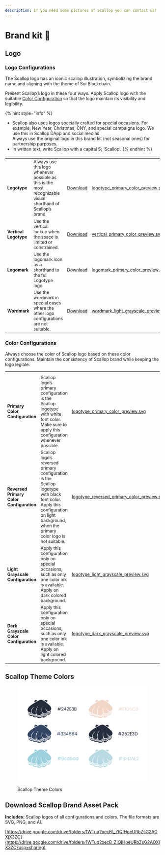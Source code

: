 ```yaml
---
description: If you need some pictures of Scallop you can contact us!
---
```


# Brand kit 🎨

## Logo

### Logo Configurations

The Scallop logo has an iconic scallop illustration, symbolizing the brand name and aligning with the theme of Sui Blockchain.

Present Scallop’s logo in these four ways. Apply Scallop logo with the suitable [Color Configuration](brand-kit.md#logo-configurations) so that the logo maintain its visibility and legibility.

{% hint style="info" %}
* Scallop also uses logos specially crafted for special occasions. For example, New Year, Christmas, CNY, and special campaigns logo. We use this in Scallop DApp and social medias.\
  Always use the original logo in this brand kit (not seasonal ones) for partnership purposes.
* In written text, write Scallop with a capital S; ‘Scallop’.
{% endhint %}

<table data-card-size="large" data-view="cards"><thead><tr><th></th><th></th><th></th><th data-hidden data-card-cover data-type="files"></th></tr></thead><tbody><tr><td><strong>Logotype</strong></td><td>Always use this logo whenever possible as this is the most recognizable visual shorthand of Scallop’s brand.</td><td><a href="https://drive.google.com/drive/folders/1zlaKT9W5SBxOdxOdcrIHnl1lZsef4ugC?usp=drive_link">Download</a></td><td><a href="../.gitbook/assets/logotype_primary_color_preview.svg">logotype_primary_color_preview.svg</a></td></tr><tr><td><strong>Vertical Logotype</strong></td><td>Use the vertical lockup when the space is limited or constrained.<br></td><td><a href="https://drive.google.com/drive/folders/1jw1UbQkVQksCN5PG94jxmjTPnc1CEofn?usp=drive_link">Download</a></td><td><a href="../.gitbook/assets/vertical_primary_color_preview.svg">vertical_primary_color_preview.svg</a></td></tr><tr><td><strong>Logomark</strong></td><td>Use the logomark icon as a shorthand to the full Logotype logo.</td><td><a href="https://drive.google.com/drive/folders/1jceEp5UDQQz39cVfrvYaq-_vFkk1SDly?usp=drive_link">Download</a></td><td><a href="../.gitbook/assets/logomark_primary_color_preview.svg">logomark_primary_color_preview.svg</a></td></tr><tr><td><strong>Wordmark</strong></td><td>Use the wordmark in special cases where the other logo configurations are not suitable.</td><td><a href="https://drive.google.com/drive/folders/1pU9pRUHLz2bpb_jOxAaQ6hPId1_MNR2Q?usp=drive_link">Download</a></td><td><a href="../.gitbook/assets/wordmark_light_grayscale_preview.svg">wordmark_light_grayscale_preview.svg</a></td></tr></tbody></table>

### Color Configurations

Always choose the color of Scallop logo based on these color configurations. Maintain the consistency of Scallop brand while keeping the logo legible.

<table data-card-size="large" data-view="cards"><thead><tr><th></th><th></th><th data-hidden data-card-cover data-type="files"></th></tr></thead><tbody><tr><td><strong>Primary Color Configuration</strong></td><td>Scallop logo’s primary configuration is the Scallop logotype with white font color. Make sure to apply this configuration whenever possible.</td><td><a href="../.gitbook/assets/logotype_primary_color_preview.svg">logotype_primary_color_preview.svg</a></td></tr><tr><td><strong>Reversed Primary Color Configuration</strong></td><td>Scallop logo’s reversed primary configuration is the Scallop logotype with black font color. Apply this configuration on light background, when the primary color logo is not suitable.</td><td><a href="../.gitbook/assets/logotype_reversed_primary_color_preview.svg">logotype_reversed_primary_color_preview.svg</a></td></tr><tr><td><strong>Light Grayscale Configuration</strong></td><td>Apply this configuration only on special occasions, such as only one color ink is available. Apply on dark colored background. </td><td><a href="../.gitbook/assets/logotype_light_grayscale_preview.svg">logotype_light_grayscale_preview.svg</a></td></tr><tr><td><strong>Dark Grayscale Color Configuration</strong></td><td>Apply this configuration only on special occasions, such as only one color ink is available. Apply on light colored background.</td><td><a href="../.gitbook/assets/logotype_dark_grayscale_preview.svg">logotype_dark_grayscale_preview.svg</a></td></tr></tbody></table>



## Scallop Theme Colors

<figure><img src="../.gitbook/assets/image (2) (3).png" alt=""><figcaption><p>Scallop Theme Colors</p></figcaption></figure>

## **Download Scallop Brand Asset Pack**

**Includes:** Scallop logos of all configurations and colors. The file formats are SVG, PNG, and AI.

[https://drive.google.com/drive/folders/1WTuq2xecB\_ZIQIHpeURbZsG2AOXjX3ZC](https://drive.google.com/drive/folders/1WTuq2xecB_ZIQIHpeURbZsG2AOXjX3ZC?usp=sharing)
